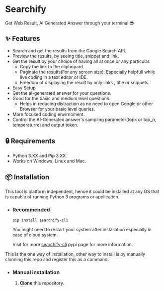 # Searchify

Get Web Result, AI Generated Answer through your terminal 😎

<!-- <div align="center"> -->
<!--   <video src="https://user-images.githubusercontent.com/48545987/178679494-c7d58bdd-d8ca-4802-a01c-a9444b8b882f.mp4" type="video/mp4"></video> -->
<!-- </div> -->
<!---->
## :sparkles: Features
- Search and get the results from the Google Search API.
- Preview the results, by seeing title, snippet and link.
- Get the result by your choice of having all at once or any particular.
    - Copy the link to the clipbopard.
    - Paginate the results(For any screen size). Especially helpfull while live coding in a text editor or IDE.
    - Freedom of displaying the result by only links , title or snippets.
- Easy Setup
- Get the ai-generated answer for your questions.
- Good for the basic and medium level questions.
    - Helps in reducing distraction as no need to open Google or other Browser for your basic level queries.
- More focused coding envirnoment.
- Control the AI-Generated answer's sampling parameter(topk or top_p, temperaturre) and output token.


## :lock: Requirements
- Python 3.XX and Pip 3.XX
- Works on Windows, Linux and Mac.

## :package: Installation
This tool is platform independent, hence it could be installed at any OS that is capable of running Python 3 programs or application.
- ### Recommended
    ```
    pip install searchify-cli
    ```
    You might need to restart your system after installation especially in case of cloud system.
    
    Visit for more [searchify-cli](https://pypi.org/project/searchify-cli/) pypi page for more information.

This is the one way of installation, other way to install is by manually clonning this repo and register this as a command.

- ### Manual installation
    1. <b>Clone</b> this repository.
